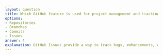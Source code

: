 ```yaml
---
layout: question
title: Which GitHub feature is used for project management and tracking tasks?
options:
- Repositories
- Branches
- Commits
- Issues
answer: 4
explanation: GitHub Issues provide a way to track bugs, enhancements, and other tasks. They can be assigned to users, labeled, and organized into milestones for project management.
---
```

